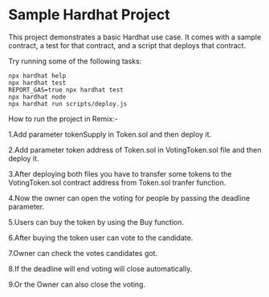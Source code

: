 # Sample Hardhat Project

This project demonstrates a basic Hardhat use case. It comes with a sample contract, a test for that contract, and a script that deploys that contract.

Try running some of the following tasks:

```shell
npx hardhat help
npx hardhat test
REPORT_GAS=true npx hardhat test
npx hardhat node
npx hardhat run scripts/deploy.js
```

How to run the project in Remix:-

1.Add parameter tokenSupply in Token.sol and then deploy it.

2.Add parameter token address of Token.sol in VotingToken.sol file and then deploy it.

3.After deploying both files you have to transfer some tokens to the VotingToken.sol contract address from Token.sol tranfer function.

4.Now the owner can open the voting for people by passing the deadline parameter.

5.Users can buy the token by using the Buy function.

6.After buying the token user can vote to the candidate.

7.Owner can check the votes candidates got.

8.If the deadline will end voting will close automatically.

9.Or the Owner can also close the voting.